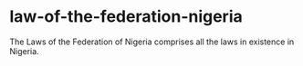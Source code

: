 # law-of-the-federation-nigeria
The Laws of the Federation of Nigeria comprises all the laws in existence in Nigeria.
